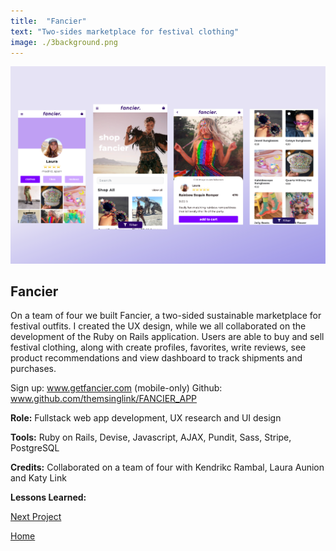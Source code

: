 ```yaml
---
title:  "Fancier"
text: "Two-sides marketplace for festival clothing"
image: ./3background.png
---
```


![Profile](./Fancier_Screens.png)

## Fancier

On a team of four we built Fancier, a two-sided sustainable marketplace for festival outfits. I created the UX design, while we all collaborated on the development of the Ruby on Rails application. Users are able to buy and sell festival clothing, along with create profiles, favorites, write reviews, see product recommendations and view dashboard to track shipments and purchases.

Sign up: www.getfancier.com (mobile-only)
Github: www.github.com/themsinglink/FANCIER_APP

**Role:** Fullstack web app development, UX research and UI design

**Tools:** Ruby on Rails, Devise, Javascript, AJAX, Pundit, Sass, Stripe, PostgreSQL

**Credits:** Collaborated on a team of four with Kendrikc Rambal, Laura Aunion and Katy Link

**Lessons Learned:**

[Next Project](/altura)

[Home](/)



